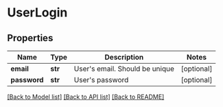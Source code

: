 # UserLogin

## Properties
Name | Type | Description | Notes
------------ | ------------- | ------------- | -------------
**email** | **str** | User&#39;s email. Should be unique | [optional] 
**password** | **str** | User&#39;s password | [optional] 

[[Back to Model list]](../README.md#documentation-for-models) [[Back to API list]](../README.md#documentation-for-api-endpoints) [[Back to README]](../README.md)


